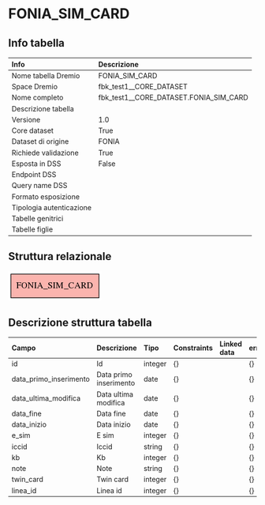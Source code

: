 # FONIA_SIM_CARD

## Info tabella

| Info                     | Descrizione                            |
|:-------------------------|:---------------------------------------|
| Nome tabella Dremio      | FONIA_SIM_CARD                         |
| Space Dremio             | fbk_test1__CORE_DATASET                |
| Nome completo            | fbk_test1__CORE_DATASET.FONIA_SIM_CARD |
| Descrizione tabella      |                                        |
| Versione                 | 1.0                                    |
| Core dataset             | True                                   |
| Dataset di origine       | FONIA                                  |
| Richiede validazione     | True                                   |
| Esposta in DSS           | False                                  |
| Endpoint DSS             |                                        |
| Query name DSS           |                                        |
| Formato esposizione      |                                        |
| Tipologia autenticazione |                                        |
| Tabelle genitrici        |                                        |
| Tabelle figlie           |                                        |

## Struttura relazionale

![FONIA_SIM_CARD](./graph_png.png)

## Descrizione struttura tabella

| Campo                  | Descrizione            | Tipo    | Constraints   | Linked data   | errors   |
|:-----------------------|:-----------------------|:--------|:--------------|:--------------|:---------|
| id                     | Id                     | integer | {}            |               | {}       |
| data_primo_inserimento | Data primo inserimento | date    | {}            |               | {}       |
| data_ultima_modifica   | Data ultima modifica   | date    | {}            |               | {}       |
| data_fine              | Data fine              | date    | {}            |               | {}       |
| data_inizio            | Data inizio            | date    | {}            |               | {}       |
| e_sim                  | E sim                  | integer | {}            |               | {}       |
| iccid                  | Iccid                  | string  | {}            |               | {}       |
| kb                     | Kb                     | integer | {}            |               | {}       |
| note                   | Note                   | string  | {}            |               | {}       |
| twin_card              | Twin card              | integer | {}            |               | {}       |
| linea_id               | Linea id               | integer | {}            |               | {}       |
